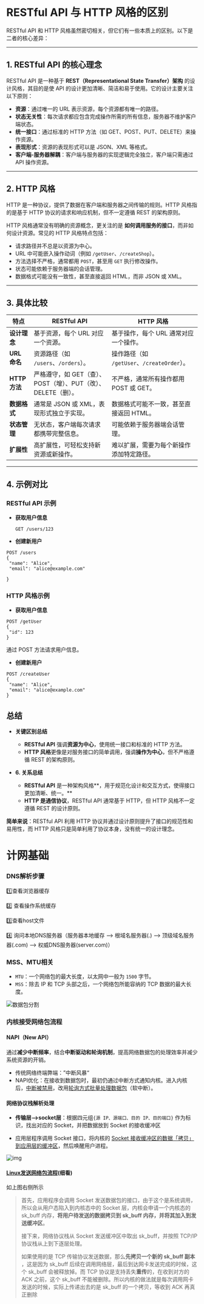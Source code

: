 # RESTful API 与 HTTP 风格的区别

RESTful API 和 HTTP 风格虽然密切相关，但它们有一些本质上的区别。以下是二者的核心差异：

---

## 1. RESTful API 的核心理念

RESTful API 是一种基于 **REST（Representational State Transfer）架构** 的设计风格，其目的是使 API 的设计更加清晰、简洁和易于使用。它的设计主要关注以下原则：
- **资源**：通过唯一的 URL 表示资源，每个资源都有唯一的路径。
- **状态无关性**：每次请求都应包含完成操作所需的所有信息，服务器不维护客户端状态。
- **统一接口**：通过标准的 HTTP 方法（如 GET、POST、PUT、DELETE）来操作资源。
- **表现形式**：资源的表现形式可以是 JSON、XML 等格式。
- **客户端-服务器解耦**：客户端与服务器的实现逻辑完全独立，客户端只需通过 API 操作资源。

---

## 2. HTTP 风格

HTTP 是一种协议，提供了数据在客户端和服务器之间传输的规则。HTTP 风格指的是基于 HTTP 协议的请求和响应机制，但不一定遵循 REST 的架构原则。

HTTP 风格通常没有明确的资源概念，更关注的是 **如何调用服务的接口**，而非如何设计资源。常见的 HTTP 风格特点包括：
- 请求路径并不总是以资源为中心。
- URL 中可能嵌入操作动词（例如 `/getUser`、`/createShop`）。
- 方法选择不严格，通常都用 `POST`，甚至用 `GET` 执行修改操作。
- 状态可能依赖于服务器端的会话管理。
- 数据格式可能没有一致性，甚至直接返回 HTML，而非 JSON 或 XML。

---

## 3. 具体比较

| **特点**      | **RESTful API**                                              | **HTTP 风格**                               |
| ------------- | ------------------------------------------------------------ | ------------------------------------------- |
| **设计理念**  | 基于资源，每个 URL 对应一个资源。                            | 基于操作，每个 URL 通常对应一个操作。       |
| **URL 命名**  | 资源路径（如 `/users`、`/orders`）。                         | 操作路径（如 `/getUser`、`/createOrder`）。 |
| **HTTP 方法** | 严格遵守，如 GET（查）、POST（增）、PUT（改）、DELETE（删）。 | 不严格，通常所有操作都用 POST 或 GET。      |
| **数据格式**  | 通常是 JSON 或 XML，表现形式独立于实现。                     | 数据格式可能不一致，甚至直接返回 HTML。     |
| **状态管理**  | 无状态，客户端每次请求都携带完整信息。                       | 可能依赖于服务器端会话管理。                |
| **扩展性**    | 高扩展性，可轻松支持新资源或新操作。                         | 难以扩展，需要为每个新操作添加特定路径。    |

---

## 4. 示例对比

### RESTful API 示例
- **获取用户信息**
  ```http
  GET /users/123

- **创建新用户**

```http
POST /users
{
 "name": "Alice",
 "email": "alice@example.com"

}
```



### HTTP 风格示例

- **获取用户信息**

```http
POST /getUser
{
 "id": 123
}
```

通过 POST 方法请求用户信息。

- **创建新用户**

```http
POST /createUser
{
 "name": "Alice",
 "email": "alice@example.com"
}
```

## 总结

- **关键区别总结**
  - **RESTful API** 强调**资源为中心**，使用统一接口和标准的 HTTP 方法。
  - **HTTP 风格**更像是对服务接口的简单调用，强调**操作为中心**，但不严格遵循 REST 的架构原则。

- **6. 关系总结**
  - **RESTful API** 是一种架构风格**，用于规范化设计和交互方式，使得接口更加清晰、统一。**
  - **HTTP 是通信协议**，RESTful API 通常基于 HTTP，但 HTTP 风格不一定遵循 REST 的设计原则。

**简单来说**：RESTful API 利用 HTTP 协议并通过设计原则提升了接口的规范性和易用性，而 HTTP 风格只是简单利用了协议本身，没有统一的设计理念。







# 计网基础

### DNS解析步骤

1️⃣查看浏览器缓存

2️⃣ 查看操作系统缓存

3️⃣查看host文件

4️⃣ 询问本地DNS服务器（服务器本地缓存 —> 根域名服务器(.) —> 顶级域名服务器(.com) —> 权威DNS服务器(server.com)）

### MSS、MTU相关

- `MTU`：一个网络包的最大长度，以太网中一般为 `1500` 字节。
- `MSS`：除去 IP 和 TCP 头部之后，一个网络包所能容纳的 TCP 数据的最大长度。

![数据包分割](https://cdn.xiaolincoding.com/gh/xiaolincoder/ImageHost/%E8%AE%A1%E7%AE%97%E6%9C%BA%E7%BD%91%E7%BB%9C/%E9%94%AE%E5%85%A5%E7%BD%91%E5%9D%80%E8%BF%87%E7%A8%8B/12.jpg)

### 内核接受网络包流程

#### NAPI（New API）

通过**减少中断频率**，结合**中断驱动和轮询机制**，提高网络数据包的处理效率并减少系统资源的开销。

- 传统网络终端弊端：”中断风暴“
- NAPI优化：在接收到数据包时，最初仍通过中断方式通知内核。进入内核后，<u>中断被禁用</u>，改用<u>轮询方式批量处理数据包</u>（软中断）。

#### 网络协议栈解析处理

- **传输层—>socket层**：根据四元组`{源 IP、源端口、目的 IP、目的端口}` 作为标识，找出对应的 Socket，并把数据放到 Socket 的接收缓冲区

- 应用层程序调用 Socket 接口，将内核的 <u>Socket 接收缓冲区的数据「拷贝」到应用层的缓冲区</u>，然后唤醒用户进程。

![img](https://cdn.xiaolincoding.com/gh/xiaolincoder/ImageHost3@main/%E6%93%8D%E4%BD%9C%E7%B3%BB%E7%BB%9F/%E6%B5%AE%E7%82%B9/%E6%94%B6%E5%8F%91%E6%B5%81%E7%A8%8B.png)

#### [Linux发送网络包流程](https://xiaolincoding.com/network/1_base/how_os_deal_network_package.html#linux-%E5%8F%91%E9%80%81%E7%BD%91%E7%BB%9C%E5%8C%85%E7%9A%84%E6%B5%81%E7%A8%8B)(细看)

如上图右侧所示

> 首先，应用程序会调用 Socket 发送数据包的接口，由于这个是系统调用，所以会从用户态陷入到内核态中的 Socket 层，内核会申请一个内核态的 sk_buff 内存，**将用户待发送的数据拷贝到 sk_buff 内存，并将其加入到发送缓冲区**。
>
> 接下来，网络协议栈从 Socket 发送缓冲区中取出 sk_buff，并按照 TCP/IP 协议栈从上到下逐层处理。
>
> 如果使用的是 TCP 传输协议发送数据，那么**先拷贝一个新的 sk_buff 副本** ，这是因为 sk_buff 后续在调用网络层，最后到达网卡发送完成的时候，这个 sk_buff 会被释放掉。而 TCP 协议是支持丢失**重传**的，在收到对方的 ACK 之前，这个 sk_buff 不能被删除。所以内核的做法就是每次调用网卡发送的时候，实际上传递出去的是 sk_buff 的一个拷贝，等收到 ACK 再真正删除
